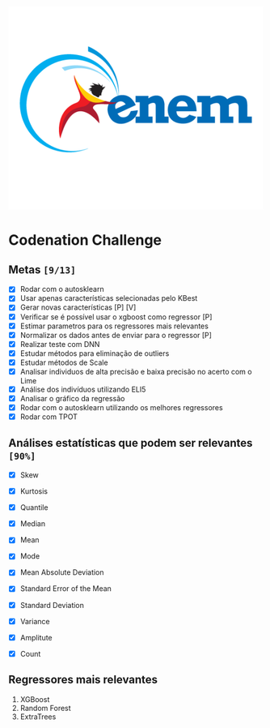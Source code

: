 ![img](org/img/enem.png)


<a id="org1f1564d"></a>

# Codenation Challenge


<a id="org95876d3"></a>

## Metas <code>[9/13]</code>

-   [X] Rodar com o autosklearn
-   [X] Usar apenas características selecionadas pelo KBest
-   [X] Gerar novas características [P] [V]
-   [X] Verificar se é possível usar o xgboost como regressor [P]
-   [X] Estimar parametros para os regressores mais relevantes
-   [X] Normalizar os dados antes de enviar para o regressor [P]
-   [X] Realizar teste com DNN
-   [X] Estudar métodos para eliminação de outliers
-   [X] Estudar métodos de Scale
-   [X] Analisar individuos de alta precisão e baixa precisão no acerto com o Lime
-	[X] Análise dos indivíduos utilizando ELI5
-   [X] Analisar o gráfico da regressão
-	[X] Rodar com o autosklearn utilizando os melhores regressores
-	[X] Rodar com TPOT

<a id="orgf288669"></a>

## Análises estatísticas que podem ser relevantes <code>[90%]</code>

-   [X] Skew
-   [X] Kurtosis
-   [X] Quantile
-   [X] Median
-   [X] Mean
-   [X] Mode
-	[X] Mean Absolute Deviation
-	[X] Standard Error of the Mean
-	[X] Standard Deviation
-	[X] Variance
-	[X] Amplitute
-   [X] Count


<a id="orga8d0d44"></a>

## Regressores mais relevantes

1.  XGBoost
2.  Random Forest
3.  ExtraTrees

